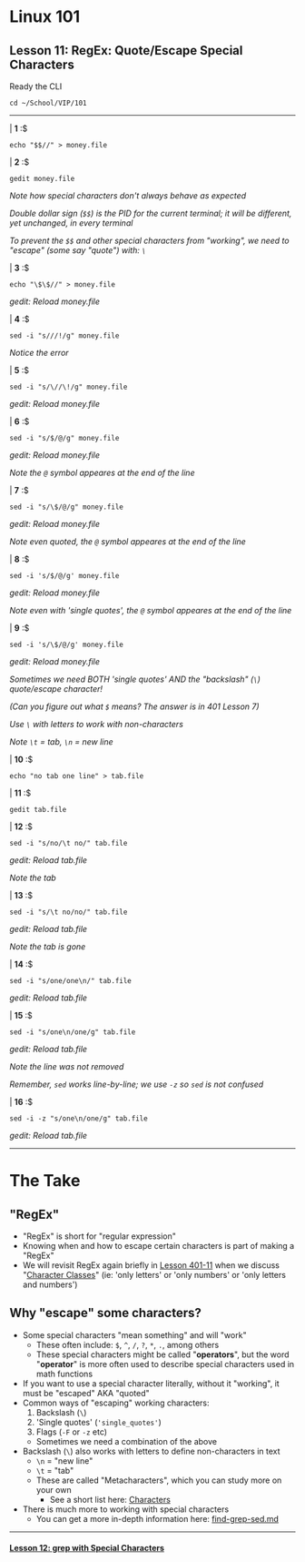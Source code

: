 # Linux 101
## Lesson 11: RegEx: Quote/Escape Special Characters

Ready the CLI

```console
cd ~/School/VIP/101
```

___

| **1** :$

```console
echo "$$//" > money.file
```

| **2** :$

```console
gedit money.file
```

*Note how special characters don't always behave as expected*

*Double dollar sign (`$$`) is the PID for the current terminal; it will be different, yet unchanged, in every terminal*

*To prevent the `$$` and other special characters from "working", we need to "escape" (some say "quote") with: `\`*

| **3** :$

```console
echo "\$\$//" > money.file
```

*gedit: Reload money.file*

| **4** :$

```console
sed -i "s///!/g" money.file
```

*Notice the error*

| **5** :$

```console
sed -i "s/\//\!/g" money.file
```

*gedit: Reload money.file*

| **6** :$

```console
sed -i "s/$/@/g" money.file
```

*gedit: Reload money.file*

*Note the `@` symbol appeares at the end of the line*

| **7** :$

```console
sed -i "s/\$/@/g" money.file
```

*gedit: Reload money.file*

*Note even quoted, the `@` symbol appeares at the end of the line*

| **8** :$

```console
sed -i 's/$/@/g' money.file
```

*gedit: Reload money.file*

*Note even with 'single quotes', the `@` symbol appeares at the end of the line*

| **9** :$

```console
sed -i 's/\$/@/g' money.file
```

*gedit: Reload money.file*

*Sometimes we need BOTH 'single quotes' AND the "backslash" (`\`) quote/escape character!*

*(Can you figure out what `$` means? The answer is in 401 Lesson 7)*

*Use `\` with letters to work with non-characters*

*Note `\t` = tab, `\n` = new line*

| **10** :$

```console
echo "no tab one line" > tab.file
```

| **11** :$

```console
gedit tab.file
```

| **12** :$

```console
sed -i "s/no/\t no/" tab.file
```

*gedit: Reload tab.file*

*Note the tab*

| **13** :$

```console
sed -i "s/\t no/no/" tab.file
```

*gedit: Reload tab.file*

*Note the tab is gone*

| **14** :$

```console
sed -i "s/one/one\n/" tab.file
```

*gedit: Reload tab.file*

| **15** :$

```console
sed -i "s/one\n/one/g" tab.file
```

*gedit: Reload tab.file*

*Note the line was not removed*

*Remember, `sed` works line-by-line; we use `-z` so `sed` is not confused*

| **16** :$

```console
sed -i -z "s/one\n/one/g" tab.file
```

*gedit: Reload tab.file*

___

# The Take

## "RegEx"
- "RegEx" is short for "regular expression"
- Knowing when and how to escape certain characters is part of making a "RegEx"
- We will revisit RegEx again briefly in [Lesson 401-11](https://github.com/inkVerb/vip/blob/master/401/Lesson-11.md) when we discuss "[Character Classes](https://github.com/inkVerb/vip/blob/master/Cheat-Sheets/Characters.md#Classes)" (ie: 'only letters' or 'only numbers' or 'only letters and numbers')

## Why "escape" some characters?
- Some special characters "mean something" and will "work"
  - These often include: `$`, `^`, `/`, `?`, `*`, `.`, among others
  - These special characters might be called "**operators**", but the word "**operator**" is more often used to describe special characters used in math functions
- If you want to use a special character literally, without it "working", it must be "escaped" AKA "quoted"
- Common ways of "escaping" working characters:
  1. Backslash (`\`)
  2. 'Single quotes' (`'single_quotes'`)
  3. Flags (`-F` or `-z` etc)
  - Sometimes we need a combination of the above
- Backslash (`\`) also works with letters to define non-characters in text
  - `\n` = "new line"
  - `\t` = "tab"
  - These are called "Metacharacters", which you can study more on your own
    - See a short list here: [Characters](https://github.com/inkVerb/vip/blob/master/Cheat-Sheets/Characters.md#RegEx-Metacharacters)
- There is much more to working with special characters
  - You can get a more in-depth information here: [find-grep-sed.md](https://github.com/inkVerb/VIP/blob/master/Cheat-Sheets/find-grep-sed.md)

___

#### [Lesson 12: grep with Special Characters](https://github.com/inkVerb/vip/blob/master/101/Lesson-12.md)
